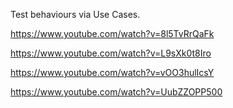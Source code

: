 Test behaviours via Use Cases.

https://www.youtube.com/watch?v=8l5TvRrQaFk 

https://www.youtube.com/watch?v=L9sXk0t8Iro

https://www.youtube.com/watch?v=vOO3hulIcsY

https://www.youtube.com/watch?v=UubZZOPP500
